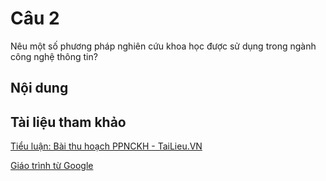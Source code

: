# Câu 2

Nêu một số phương pháp nghiên cứu khoa học được sử dụng trong ngành công
nghệ thông tin?

## Nội dung



## Tài liệu tham khảo

[Tiểu luận: Bài thu hoạch PPNCKH - TaiLieu.VN](./tham-khảo/tiểu-luận-tailieuvn.pdf)

[Giáo trình từ Google](./tham-khảo/ppnckhit.pdf)
